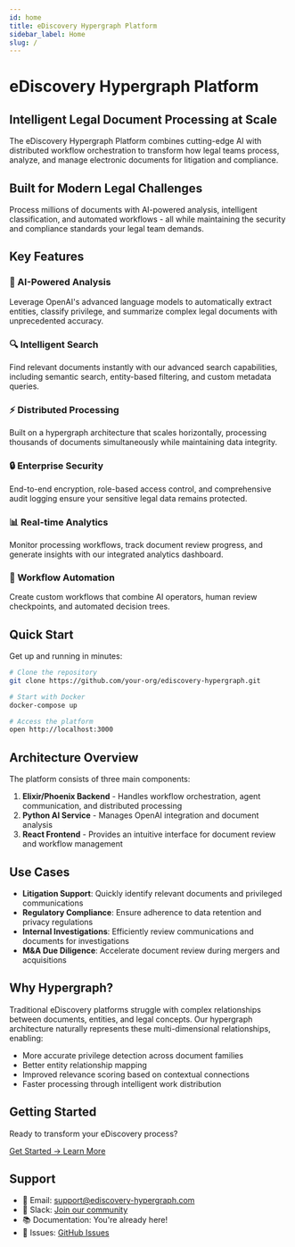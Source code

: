 ```yaml
---
id: home
title: eDiscovery Hypergraph Platform
sidebar_label: Home
slug: /
---
```


# eDiscovery Hypergraph Platform

## Intelligent Legal Document Processing at Scale

The eDiscovery Hypergraph Platform combines cutting-edge AI with distributed workflow orchestration to transform how legal teams process, analyze, and manage electronic documents for litigation and compliance.

<div className="hero">
  <div className="hero-content">
    <h2>Built for Modern Legal Challenges</h2>
    <p>Process millions of documents with AI-powered analysis, intelligent classification, and automated workflows - all while maintaining the security and compliance standards your legal team demands.</p>
  </div>
</div>

## Key Features

### 🤖 AI-Powered Analysis
Leverage OpenAI's advanced language models to automatically extract entities, classify privilege, and summarize complex legal documents with unprecedented accuracy.

### 🔍 Intelligent Search
Find relevant documents instantly with our advanced search capabilities, including semantic search, entity-based filtering, and custom metadata queries.

### ⚡ Distributed Processing
Built on a hypergraph architecture that scales horizontally, processing thousands of documents simultaneously while maintaining data integrity.

### 🔒 Enterprise Security
End-to-end encryption, role-based access control, and comprehensive audit logging ensure your sensitive legal data remains protected.

### 📊 Real-time Analytics
Monitor processing workflows, track document review progress, and generate insights with our integrated analytics dashboard.

### 🔄 Workflow Automation
Create custom workflows that combine AI operators, human review checkpoints, and automated decision trees.

## Quick Start

Get up and running in minutes:

```bash
# Clone the repository
git clone https://github.com/your-org/ediscovery-hypergraph.git

# Start with Docker
docker-compose up

# Access the platform
open http://localhost:3000
```

## Architecture Overview

The platform consists of three main components:

1. **Elixir/Phoenix Backend** - Handles workflow orchestration, agent communication, and distributed processing
2. **Python AI Service** - Manages OpenAI integration and document analysis
3. **React Frontend** - Provides an intuitive interface for document review and workflow management

## Use Cases

- **Litigation Support**: Quickly identify relevant documents and privileged communications
- **Regulatory Compliance**: Ensure adherence to data retention and privacy regulations
- **Internal Investigations**: Efficiently review communications and documents for investigations
- **M&A Due Diligence**: Accelerate document review during mergers and acquisitions

## Why Hypergraph?

Traditional eDiscovery platforms struggle with complex relationships between documents, entities, and legal concepts. Our hypergraph architecture naturally represents these multi-dimensional relationships, enabling:

- More accurate privilege detection across document families
- Better entity relationship mapping
- Improved relevance scoring based on contextual connections
- Faster processing through intelligent work distribution

## Getting Started

Ready to transform your eDiscovery process?

<div className="buttons">
  <a href="./getting-started" className="button button--primary button--lg">
    Get Started →
  </a>
  <a href="./architecture/architecture-overview" className="button button--secondary button--lg">
    Learn More
  </a>
</div>

## Support

- 📧 Email: support@ediscovery-hypergraph.com
- 💬 Slack: [Join our community](https://slack.ediscovery-hypergraph.com)
- 📚 Documentation: You're already here!
- 🐛 Issues: [GitHub Issues](https://github.com/your-org/ediscovery-hypergraph/issues)